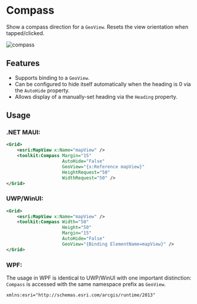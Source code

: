 # Compass

Show a compass direction for a `GeoView`. Resets the view orientation when tapped/clicked.

![compass](https://user-images.githubusercontent.com/1378165/73389839-d9c8f500-4289-11ea-923c-18232489b3e0.png)

## Features

- Supports binding to a `GeoView`.
- Can be configured to hide itself automatically when the heading is 0 via the `AutoHide` property.
- Allows display of a manually-set heading via the `Heading` property.

## Usage

### .NET MAUI:

```xml
<Grid>
    <esri:MapView x:Name="mapView" />
    <toolkit:Compass Margin="15"
                     AutoHide="False"
                     GeoView="{x:Reference mapView}"
                     HeightRequest="50"
                     WidthRequest="50" />
</Grid>
```

### UWP/WinUI:

```xml
<Grid>
    <esri:MapView x:Name="mapView" />
    <toolkit:Compass Width="50"
                     Height="50"
                     Margin="15"
                     AutoHide="False"
                     GeoView="{Binding ElementName=mapView}" />
</Grid>
```

### WPF:

The usage in WPF is identical to UWP/WinUI with one important distinction: `Compass` is accessed with the same namespace prefix as `GeoView`.

```xml
xmlns:esri="http://schemas.esri.com/arcgis/runtime/2013"
```
